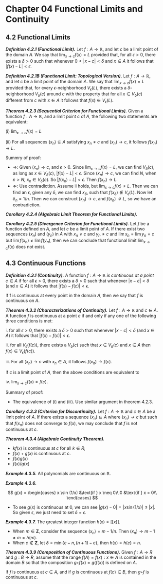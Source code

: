 # Chapter 04 Functional Limits and Continuity

## 4.2 Functional Limits

***Definition 4.2.1 (Functional Limit).*** Let $f : A \rightarrow \mathbb{R}$, and let $c$ be a limit point of the domain $A$. We say that $\lim_{x \to c} f(x) = L$ provided that, for all $\epsilon > 0$, there exists a $\delta > 0$ such that whenever $0 < |x - c| < \delta$ and $x \in A$ it follows that $|f(x) - L| < \epsilon$.

***Definition 4.2.1B (Functional Limit: Topological Version).*** Let $f : A \rightarrow \mathbb{R}$, and let $c$ be a limit point of the domain $A$. We say that $\lim_{x \to c} f(x) = L$ provided that, for every $\epsilon$-neighborhood $V_{\epsilon}(L)$, there exists a $\delta$-neighborhood $V_{\delta}(c)$ around $c$ with the property that for all $x \in V_{\delta}(c)$ different from $c$ with $x \in A$ it follows that $f(x) \in V_{\epsilon}(L)$.

***Theorem 4.2.3 (Sequential Criterion for Functional Limits).*** Given a function $f : A \rightarrow \mathbb{R}$, and a limit point $c$ of $A$, the following two statements are equivalent:

(i) $\lim_{x \to c} f(x) = L$

(ii) For all sequences $(x_n) \subseteq A$ satisfying $x_n \neq c$ and $(x_n) \rightarrow c$, it follows $f(x_n) \rightarrow L$.

Summry of proof:

* $\Rightarrow$: Given $(x_n) \rightarrow c$, and $\epsilon > 0$.
Since $\lim_{x \to c} f(x) = L$, we can find $V_{\delta}(c)$, as long as $x \in V_{\delta}(c)$, $|f(x) - L| < \epsilon$. Since $(x_n) \rightarrow c$, we can find $N$, when $n > N$, $x_n \in V_{\delta}(c)$. So $|f(x_n) - L| < \epsilon$. Then $f(x_n) \rightarrow L$.
* $\Leftarrow$: Use contradiction. Assume ii holds, but $\lim_{x \to c} f(x) \ne L$. Then we can find an $\epsilon$, given any $\delta$, we can find $x_{\delta}$, such that $f(x_{\delta}) \notin V_{\epsilon}(L)$. Now let $\delta_n = 1/n$. Then we can construct $(x_n) \rightarrow c$, and $f(x_n) \not\rightarrow L$, so we have an contradiction.

***Corollary 4.2.4 (Algebraic Limit Theorem for Functional Limits).***

***Corollary 4.2.5 (Divergence Criterion for Functional Limits).*** Let $f$ be a function defined on $A$, and let $c$ be a limit point of $A$. If there exist two
sequences $(x_n)$ and $(y_n)$ in $A$ with $x_n \neq c$ and $y_n \neq c$ and $\lim x_n = \lim y_n = c$ but $\lim f(x_n) \neq \lim f(y_n)$, then we can conclude that functional limit $\lim_{x \to c} f(x)$ does not exist. 

## 4.3 Continuous Functions

***Definition 4.3.1 (Continuity).*** A function $f: A \rightarrow \mathbb{R}$ *is continuous at a point* $c \in A$ if for all $\epsilon > 0$, there exists a $\delta > 0$ such that whenever $|x-c| < \delta$ (and $x \in A$) it follows that $|f(x) - f(c)| < \epsilon$.

If f is continuous at every point in the domain $A$, then we say that $f$ is continuous on $A$.

***Theorem 4.3.2 (Characterizations of Continuity).*** Let $f: A \rightarrow \mathbb{R}$ and $c \in A$. A function $f$ is continuous at a point $c$ if and only if any one of the following
three conditions is met:

i. for all $\epsilon > 0$, there exists a $\delta > 0$ such that whenever $|x-c| < \delta$ (and $x \in A$) it follows that $|f(x) - f(c)| < \epsilon$.

ii. for all $V_{\epsilon}(f(c))$, there exists a $V_{\delta}(c)$ such that $x \in V_{\delta}(c)$ and $x \in A$ then $f(x) \in V_{\epsilon}(f(c))$.

iii. For all $(x_n) \rightarrow c$ with $x_n \in A$, it follows $f(x_n) \rightarrow f(c)$.

If $c$ is a limit point of $A$, then the above conditions are equivalent to

iv. $\lim_{x \to c} f(x) = f(c)$.

Summary of proof:

* The equivalence of (i) and (iii). Use similar argument in theorem 4.2.3.

***Corollary 4.3.3 (Criterion for Discontinuity).*** Let $f: A \rightarrow \mathbb{R}$ and $c \in A$ be a limit point of $A$. If there exists a sequence $(x_n) \subseteq A$ where $(x_n) \rightarrow c$ but such that $f(x_n)$ does not converge to $f(x)$, we may conclude that $f$ is not continuous at $c$.

***Theorem 4.3.4 (Algebraic Continuity Theorem).***

* $kf(x)$ is continuous at $c$ for all $k ∈ R$;
* $f(x) + g(x)$ is continuous at $c$.
* $f(x)g(x)$
* $f(x)/g(x)$

***Example 4.3.5.*** All polynomials are continuous on $\mathbb{R}$.

***Example 4.3.6.*** 

$$ g(x) = 
\begin{cases}
    x \sin (1/x) &\text{if } x \neq 0\\
    0            &\text{if } x = 0\\
\end{cases}  $$

* To see $g(x)$ is continuous at 0, we can see $|g(x) - 0| = |x \sin (1/x)| \leq |x|$. So given $\epsilon$, we just need to set $\delta = \epsilon$.

***Example 4.3.7.*** The greatest integer function $h(x) = [[x]]$.

* When $m \in \mathbf{Z}$, consider the sequence $(x_n) = m-1/n$. Then $(x_n) \rightarrow m-1 \neq m = h(m)$.
* When $c \not\in \mathbf{Z}$, let $\delta = \min \left\{ c - n, (n+1) - c \right\}$, then $h(x) = h(c) = n$.

***Theorem 4.3.9 (Composition of Continuous Functions).*** Given $f : A→R$ and $g : B → R$, assume that the range $f(A) = {f(x) : x ∈ A}$ is contained in the domain $B$ so that the composition $g ◦ f(x) = g(f(x))$ is defined on $A$.

If $f$ is continuous at $c ∈ A$, and if $g$ is continuous at $f(c) ∈ B$, then $g ◦ f$ is continuous at $c$.
